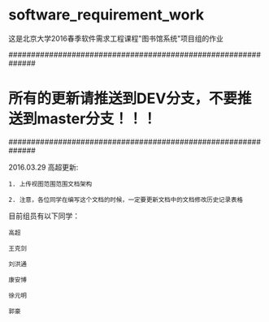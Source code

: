 # software_requirement_work
这是北京大学2016春季软件需求工程课程"图书馆系统"项目组的作业

 
 
 ##############################################################
 
 #    所有的更新请推送到DEV分支，不要推送到master分支！！！   #
 
 ##############################################################

2016.03.29 高超更新:

	1. 上传视图范围范围文档架构
	
	2. 注意，各位同学在编写这个文档的时候，一定要更新文档中的文档修改历史记录表格

目前组员有以下同学：

	高超

	王克剑

	刘洪通

	康安博

	徐元明

	郭豪
